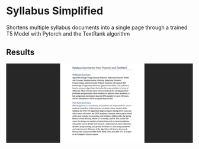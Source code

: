 # Syllabus Simplified
Shortens multiple syllabus documents into a single page through a trained T5 Model with Pytorch and the TextRank algorithm
## Results
![results](https://github.com/randyydoo/Syllamizer/blob/main/results/results.gif)
